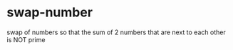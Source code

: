 # swap-number
swap of numbers so that the sum of 2 numbers that are next to each other is NOT prime
